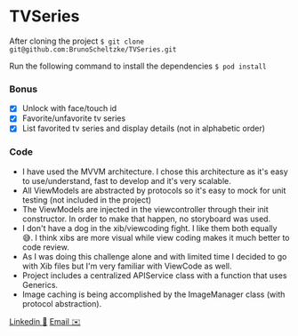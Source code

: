 # TVSeries

After cloning the project 
`$ git clone git@github.com:BrunoScheltzke/TVSeries.git`

Run the following command to install the dependencies
`$ pod install`

### Bonus
- [x] Unlock with face/touch id
- [x] Favorite/unfavorite tv series
- [x] List favorited tv series and display details (not in alphabetic order)

### Code

- I have used the MVVM architecture. I chose this architecture as it's easy to use/understand, fast to develop and it's very scalable.
- All ViewModels are abstracted by protocols so it's easy to mock for unit testing (not included in the project)
- The ViewModels are injected in the viewcontroller through their init constructor. In order to make that happen, no storyboard was used.
- I don't have a dog in the xib/viewcoding fight. I like them both equally 😅. I think xibs are more visual while view coding makes it much better to code review.
- As I was doing this challenge alone and with limited time I decided to go with Xib files but I'm very familiar with ViewCode as well.
- Project includes a centralized APIService class with a function that uses Generics.
- Image caching is being accomplished by the ImageManager class (with protocol abstraction).

[Linkedin 💼](https://www.linkedin.com/in/brunoscheltzke/)
[Email ✉️](brunofonten@gmail.com)
